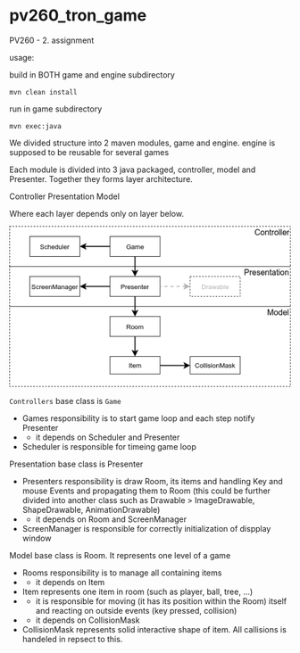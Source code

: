 # pv260_tron_game
PV260 - 2. assignment

usage:

build in BOTH game and engine subdirectory
```
mvn clean install 
```

run in game subdirectory
```
mvn exec:java
```

We divided structure into 2 maven modules, game and engine. engine is supposed to be reusable for several games

Each module is divided into 3 java packaged, controller, model and Presenter. Together they forms layer architecture.

Controller
Presentation
Model

Where each layer depends only on layer below. 

![Architecture](architecture.png "Architecture")

`Controllers` base class is `Game`
 * Games responsibility is to start game loop and each step notify Presenter
 * * it depends on Scheduler and Presenter
 * Scheduler is responsible for timeing game loop    

Presentation base class is Presenter
 * Presenters responsibility is draw Room, its items and handling Key and mouse Events and propagating them to Room (this could be further divided into another class such as Drawable > ImageDrawable, ShapeDrawable, AnimationDrawable)
 * * it depends on Room and ScreenManager
 * ScreenManager is responsible for correctly initialization of dispplay window
 
Model base class is Room. It represents one level of a game
 * Rooms responsibility is to manage all containing items
 * * it depends on Item
 * Item represents one item in room (such as player, ball, tree, ...)
 * * it is responsible for moving (it has its position within the Room) itself and reacting on outside events (key pressed, collision)
 * * it depends on CollisionMask
 * CollisionMask represents solid interactive shape of item. All callisions is handeled in repsect to this.
 
 
